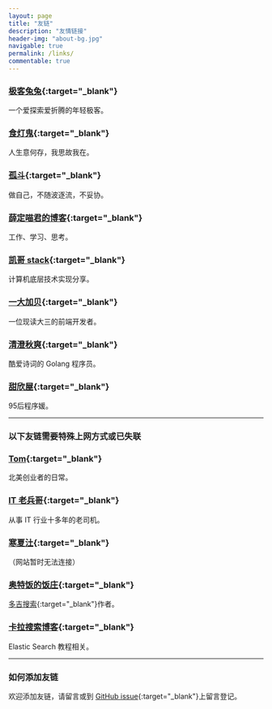 ```yaml
---
layout: page
title: "友链"
description: "友情链接"
header-img: "about-bg.jpg"
navigable: true
permalink: /links/
commentable: true
---
```



### [极客兔兔](https://geektutu.com/){:target="_blank"}

一个爱探索爱折腾的年轻极客。

### [食灯鬼](https://shidenggui.com/){:target="_blank"}

人生意何存，我思故我在。

### [孤斗](http://d-d.design/){:target="_blank"} 

做自己，不随波逐流，不妥协。

### [薛定喵君的博客](http://xuedingmiao.com){:target="_blank"}

工作、学习、思考。

### [凯哥 stack](https://kaige86.com/){:target="_blank"}

计算机底层技术实现分享。

### [一大加贝](https://blog.yidajiabei.xyz/){:target="_blank"}

一位现读大三的前端开发者。

### [清澄秋爽](https://dashen.tech/){:target="_blank"}

酷爱诗词的 Golang 程序员。

### [甜欣屋](https://tcxx.info/){:target="_blank"}

95后程序媛。


*********************************************

### 以下友链需要特殊上网方式或已失联

### [Tom](https://ie9.org/){:target="_blank"}

北美创业者的日常。

### [IT 老兵哥](http://www.itlaobingge.com/){:target="_blank"}

从事 IT 行业十多年的老司机。

### [寒夏汢](https://hanxiatu.com/){:target="_blank"}

（网站暂时无法连接）

### [奥特饭的饭庄](https://fanfan.im/){:target="_blank"}

[多吉搜索](https://www.dogedoge.com/){:target="_blank"}作者。

### [卡拉搜索博客](https://kalasearch.cn/blog/){:target="_blank"}

Elastic Search 教程相关。

*********************************************

### 如何添加友链

欢迎添加友链，请留言或到 [GitHub issue](https://github.com/hutusi/hutusi.github.com/issues/4){:target="_blank"}上留言登记。
